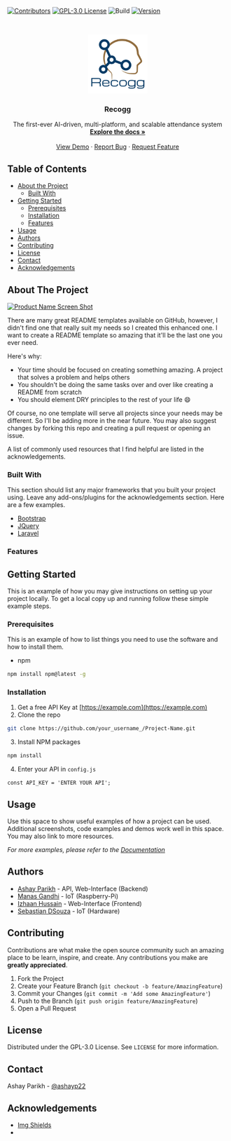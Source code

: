 
<!-- PROJECT SHIELDS -->
<!--
*** I'm using markdown "reference style" links for readability.
*** Reference links are enclosed in brackets [ ] instead of parentheses ( ).
*** See the bottom of this document for the declaration of the reference variables
*** for contributors-url, forks-url, etc. This is an optional, concise syntax you may use.
*** https://www.markdownguide.org/basic-syntax/#reference-style-links
-->
[![Contributors][contributors-shield]][contributors-url]
[![GPL-3.0 License][license-shield]][license-url]
![Build][build-shield]
[![Version][version-shield]][version-url]


<!-- PROJECT LOGO -->
<br />
<p align="center">
  <a href="https://github.com/othneildrew/Best-README-Template">
    <img src="images/logo.png" alt="Logo" width="135" height="135">
  </a>

  <h3 align="center">Recogg</h3>

  <p align="center">
    The first-ever AI-driven, multi-platform, and scalable attendance system
    <br />
    <a href="https://github.com/ashayp22/Recogg"><strong>Explore the docs »</strong></a>
    <br />
    <br />
    <a href="https://github.com/ashayp22/Recogg">View Demo</a>
    ·
    <a href="https://github.com/ashayp22/Recogg/issues">Report Bug</a>
    ·
    <a href="https://github.com/ashayp22/Recogg/issues">Request Feature</a>
  </p>
</p>



<!-- TABLE OF CONTENTS -->
## Table of Contents

* [About the Project](#about-the-project)
  * [Built With](#built-with)
* [Getting Started](#getting-started)
  * [Prerequisites](#prerequisites)
  * [Installation](#installation)
  * [Features](#features)
* [Usage](#usage)
* [Authors](#authors)
* [Contributing](#contributing)
* [License](#license)
* [Contact](#contact)
* [Acknowledgements](#acknowledgements)



<!-- ABOUT THE PROJECT -->
## About The Project

[![Product Name Screen Shot][product-screenshot]](https://example.com)

There are many great README templates available on GitHub, however, I didn't find one that really suit my needs so I created this enhanced one. I want to create a README template so amazing that it'll be the last one you ever need.

Here's why:
* Your time should be focused on creating something amazing. A project that solves a problem and helps others
* You shouldn't be doing the same tasks over and over like creating a README from scratch
* You should element DRY principles to the rest of your life :smile:

Of course, no one template will serve all projects since your needs may be different. So I'll be adding more in the near future. You may also suggest changes by forking this repo and creating a pull request or opening an issue.

A list of commonly used resources that I find helpful are listed in the acknowledgements.

### Built With
This section should list any major frameworks that you built your project using. Leave any add-ons/plugins for the acknowledgements section. Here are a few examples.
* [Bootstrap](https://getbootstrap.com)
* [JQuery](https://jquery.com)
* [Laravel](https://laravel.com)

### Features

<!-- GETTING STARTED -->
## Getting Started

This is an example of how you may give instructions on setting up your project locally.
To get a local copy up and running follow these simple example steps.

### Prerequisites

This is an example of how to list things you need to use the software and how to install them.
* npm
```sh
npm install npm@latest -g
```

### Installation

1. Get a free API Key at [https://example.com](https://example.com)
2. Clone the repo
```sh
git clone https://github.com/your_username_/Project-Name.git
```
3. Install NPM packages
```sh
npm install
```
4. Enter your API in `config.js`
```JS
const API_KEY = 'ENTER YOUR API';
```



<!-- USAGE EXAMPLES -->
## Usage

Use this space to show useful examples of how a project can be used. Additional screenshots, code examples and demos work well in this space. You may also link to more resources.

_For more examples, please refer to the [Documentation](https://example.com)_



<!-- ROADMAP -->
## Authors

* [Ashay Parikh](https://www.linkedin.com/in/ashay-parikh-a0621619a/) - API, Web-Interface (Backend)
* [Manas Gandhi](https://www.linkedin.com/in/manas-gandhi-358827199/) - IoT (Raspberry-Pi)
* [Izhaan Hussain](https://www.linkedin.com/in/izhaan-hussain-0baa711a7/) - Web-Interface (Frontend)
* [Sebastian DSouza](https://www.linkedin.com/in/sebastian-dsouza-975b311a2/) - IoT (Hardware)



<!-- CONTRIBUTING -->
## Contributing

Contributions are what make the open source community such an amazing place to be learn, inspire, and create. Any contributions you make are **greatly appreciated**.

1. Fork the Project
2. Create your Feature Branch (`git checkout -b feature/AmazingFeature`)
3. Commit your Changes (`git commit -m 'Add some AmazingFeature'`)
4. Push to the Branch (`git push origin feature/AmazingFeature`)
5. Open a Pull Request



<!-- LICENSE -->
## License

Distributed under the GPL-3.0 License. See `LICENSE` for more information.



<!-- CONTACT -->
## Contact

Ashay Parikh - [@ashayp22](mailto:ashayp22@gmail.com)


<!-- ACKNOWLEDGEMENTS -->
## Acknowledgements
* [Img Shields](https://shields.io)
* 



<!-- MARKDOWN LINKS & IMAGES -->
<!-- https://www.markdownguide.org/basic-syntax/#reference-style-links -->
[contributors-shield]: https://img.shields.io/github/contributors/othneildrew/Best-README-Template.svg?style=flat-square
[contributors-url]: https://github.com/ashayp22/Recogg/graphs/contributors
[license-shield]: https://img.shields.io/badge/license-GPL--3-blue
[license-url]: https://github.com/ashayp22/Recogg/blob/master/LICENSE.txt
[product-screenshot]: images/screenshot.png
[build-shield]: https://img.shields.io/badge/build-passing-brightgreen
[version-shield]: https://img.shields.io/badge/version-1.0-red
[version-url]: https://github.com/ashayp22/Recogg
